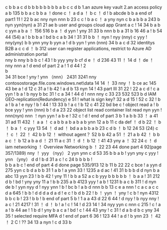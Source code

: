 c
b
b
a
c  d
b
b
b
b
b
b
b
b
a
b
c
c
d
b
1.an azure key vault  2.an access policy
a
b
135
b
b
a
c
b
b
a ！done
c ！
a
d
a ！ b
c ！
d ! b
abcde
b
b
a end of part1
11 !   22
b
ac
nny
nyn nnn
b
23
c
c !
b
a
c ！
a
yny nyn
c
b
a
b
b
a
243
b
nyn yyn(nyn)
a
31  21
ae
b
user and groups  cloud app   Grant
a
c !
14
34
b
a
b
c
yyn
a
b
a ！
156  516
b
a ！ d
yyn ! yny
31
33
b
nnn
b
b
a
31
b
16 46
a !
b
54  44 (54)
a ! b
b
b
a !
bd
b
c
a  b
34 ! 31
31
b
b ！
nyn ! nyy (nny)
c
yyy ! nny(yny)
b
b
ynn yny
b
yyn
a ! d
b
yyn ! ynn (nnn)
34 
b
a
c
d
32
identitys B2B
a c
c
d ！  b
312
user can register applications, restrict to Azure AD administration portal  
nny
b
nny
b
b
b
c !
43 !
b
yyy yny 
b
cf
d
e ！ d
236
43
11 ！ 14
d ！
de ！
nny nnn
a !
d   end of part 2
a !       1   d
44 !      2   
b  
34 
31
bce !
yny ! ynn （nnn）
2431  3241
nny   
contosostorage.file.core.windows.net\data
14
14 ！
33 
nny ！
b
ce ac
145
43
be
a ! d
12
c
31
a ! b
42 !
a
d
b
13
nyn
14 ! 43   part III 31
22 !
22
a
c
d !
c
a
yyn !
b
a ! b
nyy
b  bc
31 !
c
a
34 ! 44
d !
nnn
nny
c
33 23
532 523
b
d
IAM  GEO-replication(Redundency)
e
51 !  what is sign key?
32
a
d
15 ! 52
c
32 !
b
a !
b
a ! e
nyy !
b !
44 ! 13
33
b ! a 
c ! b
12
c
41 22
bd be
c !
object  read
a ! b
bce
yyy ! ynn (nnn)
b !
d 
a
23 22
object list read    container list read
nyn
yyn ! nnn(nyn)
nnn ！nyn
yyn !
a
b
e !
32
c !
d !  end of part 3
b    1
a
b
b
33 ！
a
41
31
ad
11
432 ！
a 
a ！
c a
b
b
a
b
a
b
a
b
ynn
12
a
b
11
c
da
def ！
d
b
22 ！
b ！
b
a ！ c
yyy
13
54 ！
d
ad ！ bd
a
a
b
b
a
b
23
c
d
b ！
b
12
24 53 (24)
c ！
c ！
22 ！ 42
b
b
12 ！  without agent？ 52
b
b
42
a
51 ！ 21
a
b
42 ！
b
b
a
c ！ b
12
a
b
a
d ！
21  11
a c
31 ！
d ！ b
12 ！41
43
yny
a ！
32
24
c ！ d
iam  networking ！ Overview  Networking
b ！
22 23
44    done part 4 92(page 357/1389)
nny ！ yyy （nyy）
2
yyn ynn
c  d
53 35
b
b
a
b !
yyn yny
c
yyy ! ynn （yny）
d
d !
b d
31
a
c !
c 
24
b
b
b
b !   
b
b
a
b
c !  end of part 4  d    done   page 535/913
12
b
11
b
22
22
c
bce !
a
yyn
d
275
yyn
c
b
d
a
b
b
31
1
a
b !
a
ynn
33 !
1235
a
d
ac !
41
31
b
b
b
d
d
nyn
b
a
abc
13
yyn
23 !
b
b
42 !
yny
11 !
b
b
a 52
a
c
b
yyy
b
b
b
b
b ！
b
a
a !
31
212
d
b !
bd !
yny
yny
11
a !
b
b
235
a
b
4123 
yyy !
a
b !
1231
b
a
c
b
311 !
d
nyn
de
b !
yyn
nyy
d !
nyy
ynn !
b !
bc
b !
a 
b
d
nnn
b
b
13
c
e
a
nnn !
c
a
c
a
c
c
d
a
645 !
b
b !
d
d
d
a
d
a
d !
e
c !
b
d
b
22 !
b ！
yyn ！
yny !
c
b !
nyn
4312
b
b
c
b !
23 !
b
b !
b    end of part 5
b !  1
a
a
43
d
22  6
44 !
d
nyy !
b
nyy
nny !
a
c !
21
4217 !
31 ！
d ！
b !
a !
c !
14 !
d  23
14 !
34
nyy
yyn
c
nnn
c
215 !
c !
a
a !
b
44
ae !
1
b
d !
yny
b
a
c
a !
bd !
c !
44
43
yny !
c
31 !
d
a
b
d
b
c
yny
34
35 !
selected require MFA
d !  end of part 6
36 !
123
44 !
a
d !
b
ynn
23 ！
42 ！
2
C !
??
34
13
a
nyn !
c
d
33
b 
